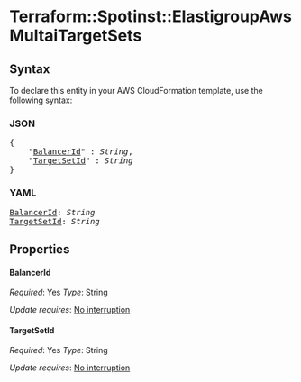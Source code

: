 # Terraform::Spotinst::ElastigroupAws MultaiTargetSets

## Syntax

To declare this entity in your AWS CloudFormation template, use the following syntax:

### JSON

<pre>
{
    "<a href="#balancerid" title="BalancerId">BalancerId</a>" : <i>String</i>,
    "<a href="#targetsetid" title="TargetSetId">TargetSetId</a>" : <i>String</i>
}
</pre>

### YAML

<pre>
<a href="#balancerid" title="BalancerId">BalancerId</a>: <i>String</i>
<a href="#targetsetid" title="TargetSetId">TargetSetId</a>: <i>String</i>
</pre>

## Properties

#### BalancerId

_Required_: Yes
_Type_: String

_Update requires_: [No interruption](https://docs.aws.amazon.com/AWSCloudFormation/latest/UserGuide/using-cfn-updating-stacks-update-behaviors.html#update-no-interrupt)

#### TargetSetId

_Required_: Yes
_Type_: String

_Update requires_: [No interruption](https://docs.aws.amazon.com/AWSCloudFormation/latest/UserGuide/using-cfn-updating-stacks-update-behaviors.html#update-no-interrupt)

